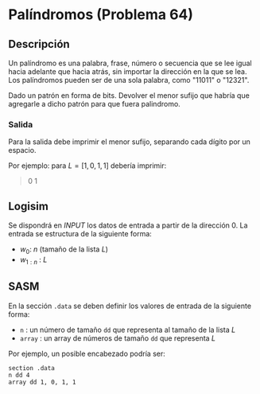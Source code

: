 # Palíndromos (Problema 64)

## Descripción

Un palíndromo es una palabra, frase, número o secuencia que se lee igual hacia adelante que hacia atrás, sin importar la dirección en la que se lea. Los palíndromos pueden ser de una sola palabra, como "11011" o "12321".

Dado un patrón en forma de bits. Devolver el menor sufijo que habría que agregarle a dicho patrón para que fuera palindromo.

### Salida

Para la salida debe imprimir el menor sufijo, separando cada dígito por un espacio.

Por ejemplo: para $L = [1, 0, 1, 1]$ debería imprimir:

> 0 1

## Logisim

Se dispondrá en *INPUT* los datos de entrada a partir de la dirección $0$. La entrada se estructura de la siguiente forma:

- $w_0$: $n$ (tamaño de la lista $L$)
- $w_{1:n}$ : $L$

## SASM

En la sección `.data` se deben definir los valores de entrada de la siguiente forma:

- `n` : un número de tamaño `dd` que representa al tamaño de la lista $L$
- `array` : un array de números de tamaño `dd` que representa $L$

Por ejemplo, un posible encabezado podría ser:

```
section .data
n dd 4
array dd 1, 0, 1, 1
```
